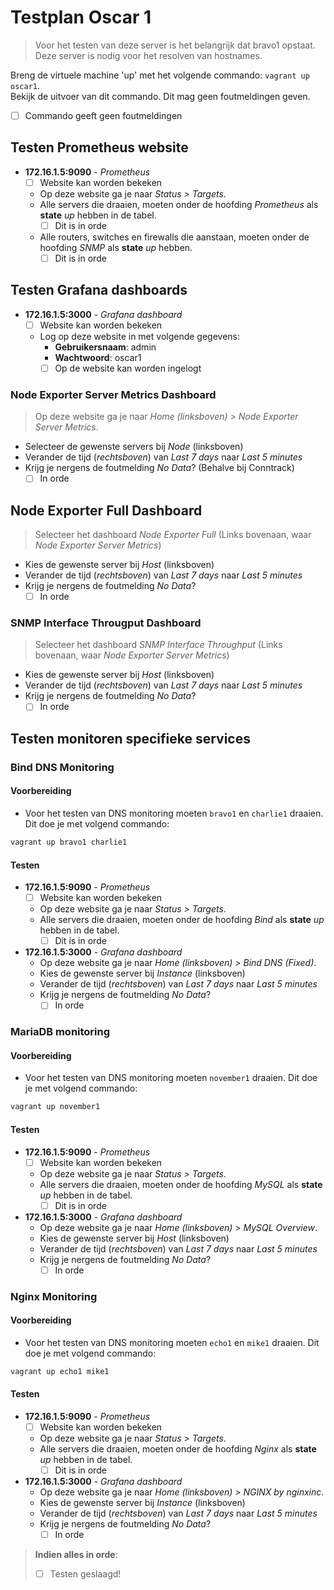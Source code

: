 # Testplan Oscar 1

> Voor het testen van deze server is het belangrijk dat bravo1 opstaat. Deze server is nodig voor het resolven van hostnames.

Breng de virtuele machine 'up' met het volgende commando: `vagrant up oscar1`.  
Bekijk de uitvoer van dit commando. Dit mag geen foutmeldingen geven.

- [ ] Commando geeft geen foutmeldingen

## Testen Prometheus website

- **172.16.1.5:9090** - *Prometheus*
  - [ ] Website kan worden bekeken
  - Op deze website ga je naar *Status > Targets*.
  - Alle servers die draaien, moeten onder de hoofding *Prometheus* als **state** *up* hebben in de tabel.
    - [ ] Dit is in orde
  - Alle routers, switches en firewalls die aanstaan, moeten onder de hoofding *SNMP* als **state** *up* hebben.
    - [ ] Dit is in orde

## Testen Grafana dashboards

- **172.16.1.5:3000** - *Grafana dashboard*
  - [ ] Website kan worden bekeken
  - Log op deze website in met volgende gegevens:
    - **Gebruikersnaam**: admin
    - **Wachtwoord**: oscar1
    - [ ] Op de website kan worden ingelogt

### Node Exporter Server Metrics Dashboard

> Op deze website ga je naar *Home (linksboven) > Node Exporter Server Metrics*.

- Selecteer de gewenste servers bij *Node* (linksboven)
- Verander de tijd (*rechtsboven*) van *Last 7 days* naar *Last 5 minutes*
- Krijg je nergens de foutmelding *No Data*? (Behalve bij Conntrack)
  - [ ] In orde

## Node Exporter Full Dashboard

> Selecteer het dashboard *Node Exporter Full* (Links bovenaan, waar *Node Exporter Server Metrics*)

- Kies de gewenste server bij *Host* (linksboven)
- Verander de tijd (*rechtsboven*) van *Last 7 days* naar *Last 5 minutes*
- Krijg je nergens de foutmelding *No Data*?
  - [ ] In orde

### SNMP Interface Througput Dashboard

> Selecteer het dashboard *SNMP Interface Throughput* (Links bovenaan, waar *Node Exporter Server Metrics*)

- Kies de gewenste server bij *Host* (linksboven)
- Verander de tijd (*rechtsboven*) van *Last 7 days* naar *Last 5 minutes*
- Krijg je nergens de foutmelding *No Data*?
  - [ ] In orde

## Testen monitoren specifieke services

### Bind DNS Monitoring

#### Voorbereiding

- Voor het testen van DNS monitoring moeten `bravo1` en `charlie1` draaien. Dit doe je met volgend commando:

```bash
vagrant up bravo1 charlie1
```

#### Testen

- **172.16.1.5:9090** - *Prometheus*
  - [ ] Website kan worden bekeken
  - Op deze website ga je naar *Status > Targets*.
  - Alle servers die draaien, moeten onder de hoofding *Bind* als **state** *up* hebben in de tabel.
    - [ ] Dit is in orde
- **172.16.1.5:3000** - *Grafana dashboard*
  - Op deze website ga je naar *Home (linksboven) > Bind DNS (Fixed)*.
  - Kies de gewenste server bij *Instance* (linksboven)
  - Verander de tijd (*rechtsboven*) van *Last 7 days* naar *Last 5 minutes*
  - Krijg je nergens de foutmelding *No Data*?
    - [ ] In orde

### MariaDB monitoring

#### Voorbereiding

- Voor het testen van DNS monitoring moeten `november1` draaien. Dit doe je met volgend commando:

```bash
vagrant up november1
```

#### Testen

- **172.16.1.5:9090** - *Prometheus*
  - [ ] Website kan worden bekeken
  - Op deze website ga je naar *Status > Targets*.
  - Alle servers die draaien, moeten onder de hoofding *MySQL* als **state** *up* hebben in de tabel.
    - [ ] Dit is in orde
- **172.16.1.5:3000** - *Grafana dashboard*
  - Op deze website ga je naar *Home (linksboven) > MySQL Overview*.
  - Kies de gewenste server bij *Host* (linksboven)
  - Verander de tijd (*rechtsboven*) van *Last 7 days* naar *Last 5 minutes*
  - Krijg je nergens de foutmelding *No Data*?
    - [ ] In orde

### Nginx Monitoring

#### Voorbereiding

- Voor het testen van DNS monitoring moeten `echo1` en `mike1` draaien. Dit doe je met volgend commando:

```bash
vagrant up echo1 mike1
```

#### Testen

- **172.16.1.5:9090** -  *Prometheus*
  - [ ] Website kan worden bekeken
  - Op deze website ga je naar *Status > Targets*.
  - Alle servers die draaien, moeten onder de hoofding *Nginx* als **state** *up* hebben in de tabel.
    - [ ] Dit is in orde
- **172.16.1.5:3000** - *Grafana dashboard*
  - Op deze website ga je naar *Home (linksboven) > NGINX by nginxinc*.
  - Kies de gewenste server bij *Instance* (linksboven)
  - Verander de tijd (*rechtsboven*) van *Last 7 days* naar *Last 5 minutes*
  - Krijg je nergens de foutmelding *No Data*?
    - [ ] In orde

> **Indien alles in orde**:
> - [ ] Testen geslaagd!